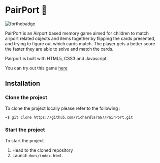# PairPort 🧩

![forthebadge](https://forthebadge.com/images/badges/built-with-love.svg)

PairPort is an Airport based memory game aimed for children to match airport related objects and items together by flipping the cards presented, and trying to figure out which cards match. The player gets a better score the faster they are able to solve and match the cards.

Pairport is built with HTML5, CSS3 and Javascript.

You can try out this game [here](https://richardlara67.github.io/PairPort/)

## Installation

### Clone the project

To clone the project locally please refer to the following :

```bash
~$ git clone https://github.com/richardlara67/PairPort.git
```

### Start the project

To start the project

1. Head to the cloned repository
2. Launch `docs/index.html`.
